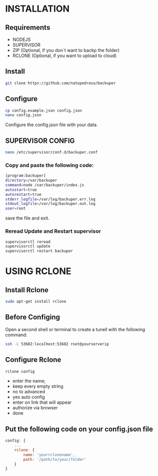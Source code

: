 # INSTALLATION

## Requirements
- NODEJS
- SUPERVISOR
- ZIP (Optional, if you don´t want to backp the folder)
- RCLONE (Optional, if you want to upload to cloud)

## Install
```bash
git clone https://github.com/natopedroso/backuper
```

## Configure
```bash
cp config.example.json config.json
nano config.json
```
Configure the config.json file with your data.

## SUPERVISOR CONFIG
```bash
nano /etc/supervisor/conf.d/backuper.conf
```

### Copy and paste the following code:
```bash
[program:backuper]
directory=/var/backuper
command=node /var/backuper/index.js
autostart=true
autorestart=true
stderr_logfile=/var/log/backuper.err.log
stdout_logfile=/var/log/backuper.out.log
user=root
```
save the file and exit.

### Reread Update and Restart supervisor
```bash
supervisorctl reread
supervisorctl update
supervisorctl restart backuper
```

# USING RCLONE

## Install Rclone
```bash
sudo apt-get install rclone
```

## Before Configing
Open a second shell or terminal to create a tunell with the following command:
```bash
ssh -L 53682:localhost:53682 root@yourserverip
```

## Configure Rclone
```bash
rclone config
```
- enter the name;
- keep every empty string
- no to advanced
- yes auto config 
- enter on link that will appear
- authorize via browser
- done

## Put the following code on your config.json file
```javascript
config: {
    ...
    rclone: {
        name: 'yourrclonename',
        path: '/path/to/your/folder'
    }
}
```






